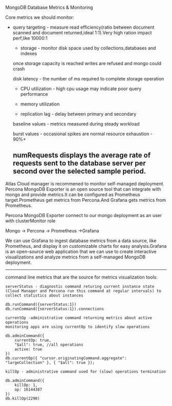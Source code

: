 MongoDB Database Metrics & Monitoring

Core metrics we should monitor:

- query targeting - measure read efficiency(ratio between document scanned and document returned,ideal 1:1).Very high ration impact perf,like 10000:1

	- storage - monitor disk space used by collections,databases and indexes
	
	once storage capacity is reached writes are refused and mongo could crash
	
	disk latency - the number of ms required to complete storage operation
	
	- CPU utilization - high cpu usage may indicate poor query performance
	
	- memory utilization
	- replication lag - delay between primary and secondary
	
	baseline values - metrics measured during steady workload
	
	burst values - occasional spikes are normal
	resource exhaustion - 90%+
	
	numRequests displays the average rate of requests sent to the database server per second over the selected sample period.
	------
Atlas Cloud manager is recommened to monitor self-managed deployment.
Percona MongoDB Exporter is an open source tool that can integrate with mongo and provide metrics.It can be configured as Prometheus target.Prometheus get metrics from Percona.And Grafana gets metrics from Prometheus.

Percona MongoDB Exporter connect to our mongo deployment as an user with clusterMonitor role

Mongo -> Percona -> Prometheus ->Grafana

We can use Grafana to ingest database metrics from a data source, like Prometheus, and display it on customizable charts for easy analysis.Grafana is an open-source web application that we can use to create interactive visualizations and analyze metrics from a self-managed MongoDB deployment.

--------------
command line metrics that are the source for metrics visualization tools:

	serverStatus - diagnostic command returing current instance state
	(Cloud Manager and Percona run this command at regular intervals) to collect statistics about instances
	
	db.runCommand({serverStatus:1})
	db.runCommand({serverStatus:1}).connections
	
	currentOp -administrative command returning metrics about active operations
	monitoring apps are using currentOp to identify slow operations
	
	db.adminCommand({
		currentOp: true,
		"$all": true, //all operations
		active: true
	})
	db.currentOp({ "cursor.originatingCommand.aggregate": "largeCollection" }, { "$all": true });
	
	killOp - administrative command used for (slow) operations termination
	
	db.adminCommand({
		killOp: 1,
		op: 16144387
	})
	db.killOp(2290)